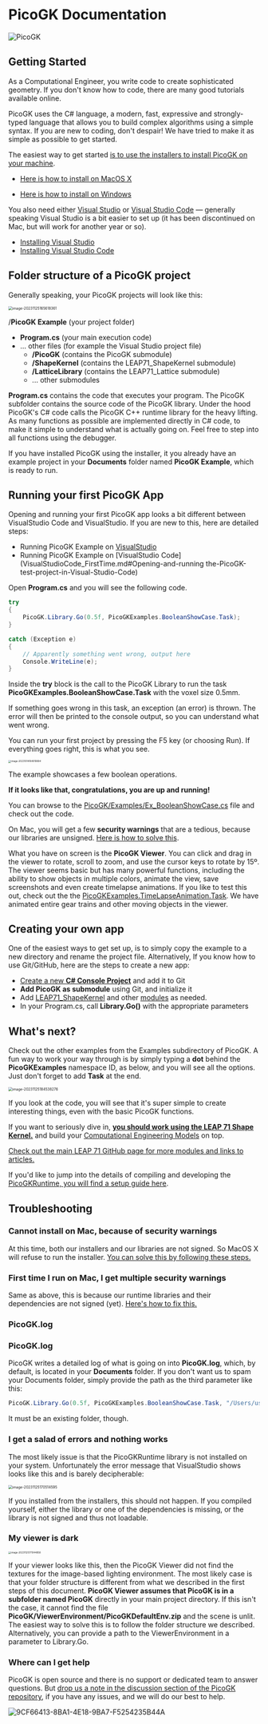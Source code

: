 # PicoGK Documentation

![PicoGK](images/PicoGK.jpg)

## Getting Started

As a Computational Engineer, you write code to create sophisticated geometry. If you don't know how to code, there are many good tutorials available online. 

PicoGK uses the C# language, a modern, fast, expressive and strongly-typed language that allows you to build complex algorithms using a simple syntax. If you are new to coding, don't despair! We have tried to make it as simple as possible to get started.

The easiest way to get started [is to use the installers to install PicoGK on your machine](https://github.com/leap71/PicoGK/releases). 

- [Here is how to install on MacOS X](Install_Mac.md)

- [Here is how to install on Windows](Install_Windows.md)

You also need either [Visual Studio](https://visualstudio.microsoft.com/vs/getting-started/) or [Visual Studio Code](https://code.visualstudio.com/) — generally speaking Visual Studio is a bit easier to set up (it has been discontinued on Mac, but will work for another year or so).

- [Installing Visual Studio](VisualStudio_FirstTime.md)
- [Installing Visual Studio Code](VisualStudioCode_FirstTime.md)

## Folder structure of a PicoGK project

Generally speaking, your PicoGK projects will look like this:

<img src="images/image-20231125165618361.png" alt="image-20231125165618361" style="zoom: 50%;" />

/**PicoGK Example** (your project folder)

- **Program.cs** (your main execution code)
- ... other files (for example the Visual Studio project file)
   - **/PicoGK** (contains the PicoGK submodule)
   - **/ShapeKernel** (contains the LEAP71_ShapeKernel submodule)
   - **/LatticeLibrary** (contains the LEAP71_Lattice submodule)
   - ... other submodules

**Program.cs** contains the code that executes your program. The PicoGK subfolder contains the source code of the PicoGK library. Under the hood PicoGK's C# code calls the PicoGK C++ runtime library for the heavy lifting. As many functions as possible are implemented directly in C# code, to make it simple to understand what is actually going on. Feel free to step into all functions using the debugger.

If you have installed PicoGK using the installer, it you already have an example project in your **Documents** folder named **PicoGK Example**, which is ready to run.

## Running your first PicoGK App

Opening and running your first PicoGK app looks a bit different between VisualStudio Code and VisualStudio. If you are new to this, here are detailed steps:

- Running PicoGK Example on [VisualStudio](VisualStudio_FirstTime.md#Running-the-PicoGK-Example-Project)
- Running PicoGK Example on [VisualStudio Code](VisualStudioCode_FirstTime.md#Opening-and-running the-PicoGK-test-project-in-Visual-Studio-Code)

Open **Program.cs** and you will see the following code.

```c#
try
{
	PicoGK.Library.Go(0.5f, PicoGKExamples.BooleanShowCase.Task);
}

catch (Exception e)
{
	// Apparently something went wrong, output here
	Console.WriteLine(e);
}
```

Inside the **try** block is the call to the PicoGK Library to run the task **PicoGKExamples.BooleanShowCase.Task** with the voxel size 0.5mm. 

If something goes wrong in this task, an exception (an error) is thrown. The error will then be printed to the console output, so you can understand what went wrong.

You can run your first project by pressing the F5 key (or choosing Run). If everything goes right, this is what you see. 

<img src="images/image-20231014184919894.png" alt="image-20231014184919894" style="zoom:33%;" />

The example showcases a few boolean operations. 

**If it looks like that, congratulations, you are up and running!**

You can browse to the [PicoGK/Examples/Ex_BooleanShowCase.cs](https://github.com/leap71/PicoGK/blob/main/Examples/Ex_BooleanShowCase.cs) file and check out the code. 

On Mac, you will get a few **security warnings** that are a tedious, because our libraries are unsigned. [Here is how to solve this](MacSecurity.md).

What you have on screen is the **PicoGK Viewer**. You can click and drag in the viewer to rotate, scroll to zoom, and use the cursor keys to rotate by 15º. The viewer seems basic but has many powerful functions, including the ability to show objects in multiple colors, animate the view, save screenshots and even create timelapse animations. If you like to test this out, check out the the [PicoGKExamples.TimeLapseAnimation.Task](https://github.com/leap71/PicoGK/blob/main/Examples/Ex_TimelapseAnimation.cs). We have animated entire gear trains and other moving objects in the viewer.

## Creating your own app

One of the easiest ways to get set up, is to simply copy the example to a new directory and rename the project file. Alternatively, If you know how to use Git/GitHub, here are the steps to create a new app:

- [Create a new **C# Console Project**](VisualStudio_CreateConsole.md) and add it to Git
- **Add PicoGK as submodule** using Git, and initialize it
- Add [LEAP71_ShapeKernel](https://github.com/leap71/LEAP71_ShapeKernel) and other [modules](https://github.com/leap71?tab=repositories) as needed.
- In your Program.cs, call **Library.Go()** with the appropriate parameters

## What's next?

Check out the other examples from the Examples subdirectory of PicoGK. A fun way to work your way through is by simply typing a **dot** behind the **PicoGKExamples** namespace ID, as below, and you will see all the options. Just don't forget to add **Task** at the end.

<img src="images/image-20231125184538276.png" alt="image-20231125184538276" style="zoom:50%;" />

If you look at the code, you will see that it's super simple to create interesting things, even with the basic PicoGK functions.

If you want to seriously dive in, **[you should work using the LEAP 71 Shape Kernel.](https://github.com/leap71/LEAP71_ShapeKernel)** and build your [Computational Engineering Models](https://leap71.com/computationalengineering/) on top.

[Check out the main LEAP 71 GitHub page for more modules and links to articles.](https://github.com/leap71)

If you'd like to jump into the details of compiling and developing the [PicoGKRuntime, you will find a setup guide here](Compiling_PicoGKRuntime.md).

## Troubleshooting

### Cannot install on Mac, because of security warnings

At this time, both our installers and our libraries are not signed. So MacOS X will refuse to run the installer. [You can solve this by following these steps.](MacSecurity.md)

### First time I run on Mac, I get multiple security warnings

Same as above, this is because our runtime libraries and their dependencies are not signed (yet). [Here's how to fix this.](MacSecurity.md)

### PicoGK.log

### PicoGK.log

PicoGK writes a detailed log of what is going on into **PicoGK.log**, which, by default, is located in your **Documents** folder. If you don't want us to spam your Documents folder, simply provide the path as the third parameter like this:

```c#
PicoGK.Library.Go(0.5f, PicoGKExamples.BooleanShowCase.Task, "/Users/username/Documents/LogMeHere");
```

 It must be an existing folder, though.

### I get a salad of errors and nothing works

The most likely issue is that the PicoGKRuntime library is not installed on your system. Unfortunately the error message that VisualStudio shows looks like this and is barely decipherable:

<img src="images/image-20231125170514595.png" alt="image-20231125170514595" style="zoom:50%;" />

If you installed from the installers, this should not happen. If you compiled yourself, either the library or one of the dependencies is missing, or the library is not signed and thus not loadable.

### My viewer is dark

<img src="images/image-20231125171044858.png" alt="image-20231125171044858" style="zoom: 33%;" />

If your viewer looks like this, then the PicoGK Viewer did not find the textures for the image-based lighting environment. The most likely case is that your folder structure is different from what we described in the first steps of this document. **PicoGK Viewer assumes that PicoGK is in a subfolder named PicoGK** directly in your main project directory. If this isn't the case, it cannot find the file **PicoGK/ViewerEnvironment/PicoGKDefaultEnv.zip** and the scene is unlit. The easiest way to solve this is to follow the folder structure we described. Alternatively, you can provide a path to the ViewerEnvironment in a parameter to Library.Go.

### Where can I get help

PicoGK is open source and there is no support or dedicated team to answer questions. But [drop us a note in the discussion section of the PicoGK repository](https://github.com/leap71/PicoGK/discussions), if you have any issues, and we will do our best to help.

![9CF66413-8BA1-4E18-9BA7-F5254235B44A](images/9CF66413-8BA1-4E18-9BA7-F5254235B44A.jpeg)

